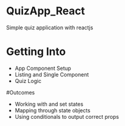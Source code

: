 # QuizApp_React
Simple quiz application with reactjs

# Getting Into
* App Component Setup
* Listing and Single Component
* Quiz Logic

#Outcomes
* Working with and set states
* Mapping through state objects
* Using conditionals to output correct props
